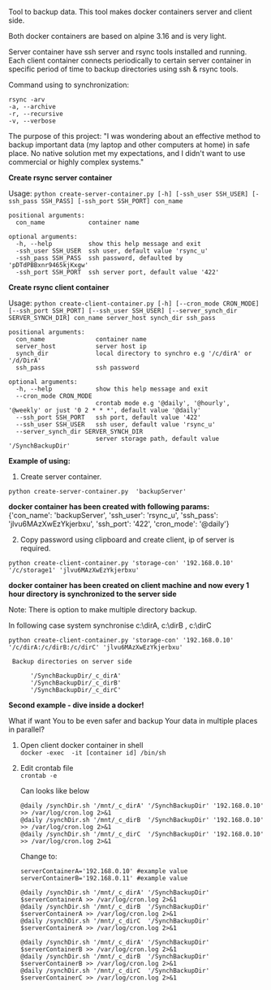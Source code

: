 Tool to backup data.
This tool makes docker containers server and client side.

Both docker containers are based on alpine 3.16 and is very light.

Server container have ssh server and rsync tools installed and running.
Each client container connects periodically to certain server container in specific period of time to backup directories using ssh & rsync tools.<br />

Command using to synchronization: </br>

```
rsync -arv
-a, --archive  
-r, --recursive 
-v, --verbose   
 ```

The purpose of this project:
  "I was wondering about an effective method to backup important data (my laptop and other computers at home) in safe place. No native solution met my expectations, and I didn't want to use commercial or highly complex systems."
  
**Create rsync server container**

Usage: ```python create-server-container.py [-h] [-ssh_user SSH_USER] [-ssh_pass SSH_PASS] [-ssh_port SSH_PORT] con_name ```

```
positional arguments:
  con_name            container name

optional arguments:
  -h, --help          show this help message and exit
  -ssh_user SSH_USER  ssh user, default value 'rsync_u'
  -ssh_pass SSH_PASS  ssh password, defaulted by 'pDTdPBBxnr9465kjKxgw'
  -ssh_port SSH_PORT  ssh server port, default value '422'
```

**Create rsync client container**

Usage: ```python create-client-container.py [-h] [--cron_mode CRON_MODE] [--ssh_port SSH_PORT] [--ssh_user SSH_USER] [--server_synch_dir SERVER_SYNCH_DIR] con_name server_host synch_dir ssh_pass```

```
positional arguments:
  con_name              container name
  server_host           server host ip
  synch_dir             local directory to synchro e.g '/c/dirA' or '/d/DirA'
  ssh_pass              ssh password

optional arguments:
  -h, --help            show this help message and exit
  --cron_mode CRON_MODE
                        crontab mode e.g '@daily', '@hourly', '@weekly' or just '0 2 * * *', default value '@daily'
  --ssh_port SSH_PORT   ssh port, default value '422'
  --ssh_user SSH_USER   ssh user, default value 'rsync_u'
  --server_synch_dir SERVER_SYNCH_DIR
                        server storage path, default value '/SynchBackupDir'
 ``` 

**Example of using:**

1. Create server container.

  ```python create-server-container.py  'backupServer'  ```<br />

  **docker container has been created with following params:  <br />**
    {'con_name': 'backupServer', 'ssh_user': 'rsync_u', 'ssh_pass': 'jlvu6MAzXwEzYkjerbxu', 'ssh_port': '422', 'cron_mode': '@daily'}  <br />
    
2. Copy password using clipboard and create client, ip of server is required.<br />
  
  ```python create-client-container.py 'storage-con' '192.168.0.10' '/c/storage1' 'jlvu6MAzXwEzYkjerbxu' ```
  
  **docker container has been created on client machine and now every 1 hour directory is synchronized to the server side**

Note: There is option to make multiple directory backup. </br>

  In following case system synchronise c:\dirA, c:\dirB , c:\dirC  <br />

  ```python create-client-container.py 'storage-con' '192.168.0.10' '/c/dirA:/c/dirB:/c/dirC' 'jlvu6MAzXwEzYkjerbxu' ```

```
 Backup directories on server side 

      '/SynchBackupDir/_c_dirA' 
      '/SynchBackupDir/_c_dirB' 
      '/SynchBackupDir/_c_dirC' 
 ``` 

**Second example - dive inside a docker!**

What if want You to be even safer and backup Your data in multiple places in parallel? </br>

1. Open client docker container in shell </br>
  ```docker -exec  -it [container id] /bin/sh```

2. Edit crontab file </br>
      ```crontab -e```

    Can looks like below </br>

      ```
      @daily /synchDir.sh '/mnt/_c_dirA' '/SynchBackupDir' '192.168.0.10' >> /var/log/cron.log 2>&1 
      @daily /synchDir.sh '/mnt/_c_dirB  '/SynchBackupDir' '192.168.0.10' >> /var/log/cron.log 2>&1
      @daily /synchDir.sh '/mnt/_c_dirC  '/SynchBackupDir' '192.168.0.10' >> /var/log/cron.log 2>&1
      ```
     Change to: </br>
    
     ```
     serverContainerA='192.168.0.10' #example value
     serverContainerB='192.168.0.11' #example value

     @daily /synchDir.sh '/mnt/_c_dirA' '/SynchBackupDir' $serverContainerA >> /var/log/cron.log 2>&1 
     @daily /synchDir.sh '/mnt/_c_dirB  '/SynchBackupDir' $serverContainerA >> /var/log/cron.log 2>&1
     @daily /synchDir.sh '/mnt/_c_dirC  '/SynchBackupDir' $serverContainerA >> /var/log/cron.log 2>&1
     
     @daily /synchDir.sh '/mnt/_c_dirA' '/SynchBackupDir' $serverContainerB >> /var/log/cron.log 2>&1 
     @daily /synchDir.sh '/mnt/_c_dirB  '/SynchBackupDir' $serverContainerB >> /var/log/cron.log 2>&1
     @daily /synchDir.sh '/mnt/_c_dirC  '/SynchBackupDir' $serverContainerC >> /var/log/cron.log 2>&1
    ```
